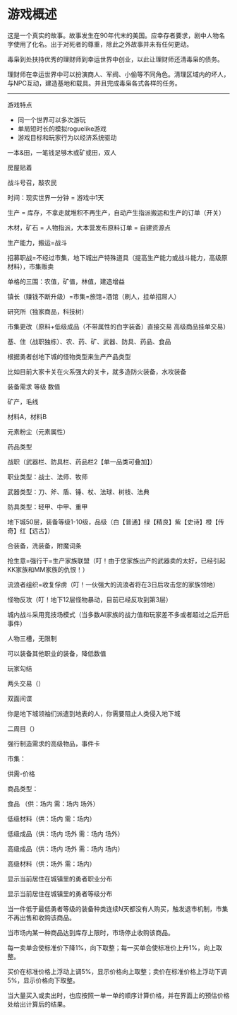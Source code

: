 # 游戏概述

这是一个真实的故事。故事发生在90年代末的美国。应幸存者要求，剧中人物名字使用了化名。出于对死者的尊重，除此之外故事并未有任何更动。

毒枭到处扶持优秀的理财师到幸运世界中创业，以此让理财师还清毒枭的债务。

理财师在幸运世界中可以扮演商人、军阀、小偷等不同角色。清理区域内的坏人，与NPC互动，建造基地和载具。并且完成毒枭各式各样的任务。

------

游戏特点

- 同一个世界可以多次游玩
- 单局短时长的模拟roguelike游戏
- 游戏目标和玩家行为以经济系统驱动











一本&田，一笔钱足够木或矿或田，双人

房屋贴着

战斗号召，敲农民

时间：现实世界一分钟 = 游戏中1天

生产 = 库存，不拿走就堆积不再生产，自动产生指派搬运和生产的订单（开关）

木材，矿石 = 人物指派，大本营发布原料订单 = 自建资源点

生产能力，搬运=战斗

招募职战=不经过市集，地下城出产特殊道具（提高生产能力或战斗能力，高级原材料），市集贩卖

单格的三围：农值，矿值，林值，建造增益

镇长（赚钱不断升级）=市集=旅馆+酒馆（刷人，挂单招屌人）

研究所（独家商品，科技树）

市集更改（原料+低级成品（不带属性的白字装备）直接交易  高级商品挂单交易）

基、住（战职独栋）、农、药、矿、武器、防具、药品、食品

根据勇者创地下城的怪物类型来生产产品类型

比如目前大家卡关在火系强大的关卡，就多造防火装备，水攻装备

装备需求 等级 数值

矿产，毛线

材料A，材料B

元素粉尘（元素属性）

药品类型

战职（武器栏、防具栏、药品栏2【单一品类可叠加】）

职业类型：战士、法师、牧师

武器类型：刀、斧、盾、锤、杖、法球、树枝、法典

防具类型：轻甲、中甲、重甲

地下城50层，装备等级1-10级，品级（白【普通】绿【精良】紫【史诗】橙【传奇】红【远古】）

合装备，洗装备，附魔词条



抢生意=强行干=生产家族联盟（叮！由于您家族出产的武器卖的太好，已经引起KK家族和MM家族的仇恨！）

流浪者组织=收复俘虏（叮！一伙强大的流浪者将在3日后攻击您的家族领地）

怪物反攻（叮！地下12层怪物暴动，目前已经反攻到第3层）



城内战斗采用竞技场模式（当多数AI家族的战力值和玩家差不多或者超过之后开启事件）

人物三槽，无限制

可以装备其他职业的装备，降低数值



玩家勾结

两头交易（）

双面间谍

你是地下城领袖们派遣到地表的人，你需要阻止人类侵入地下城

二周目（）



强行制造需求的高级物品，事件卡

























市集：



供需-价格

商品类型：

食品        （供：场内           需：场内 场外）

低级材料（供：场内           需：场内）

低级成品（供：场内 场外  需：场内 场外）

高级成品（供：场内 场外  需：场内 场内）

高级材料（供：场外           需：场内）



显示当前居住在城镇里的勇者职业分布

显示当前居住在城镇里的勇者等级分布





当一件低于最低勇者等级的装备种类连续N天都没有人购买，触发退市机制，市集不再出售和收购该商品。

当市场内某一种商品达到库存上限时，市场停止收购该商品。

每一卖单会使标准价下降1%，向下取整；每一买单会使标准价上升1%，向上取整。

买价在标准价格上浮动上调5%，显示价格向上取整；卖价在标准价格上浮动下调5%，显示价格向下取整。

当大量买入或卖出时，也应按照一单一单的顺序计算价格，并在界面上的预估价格处给出计算后的结果。









